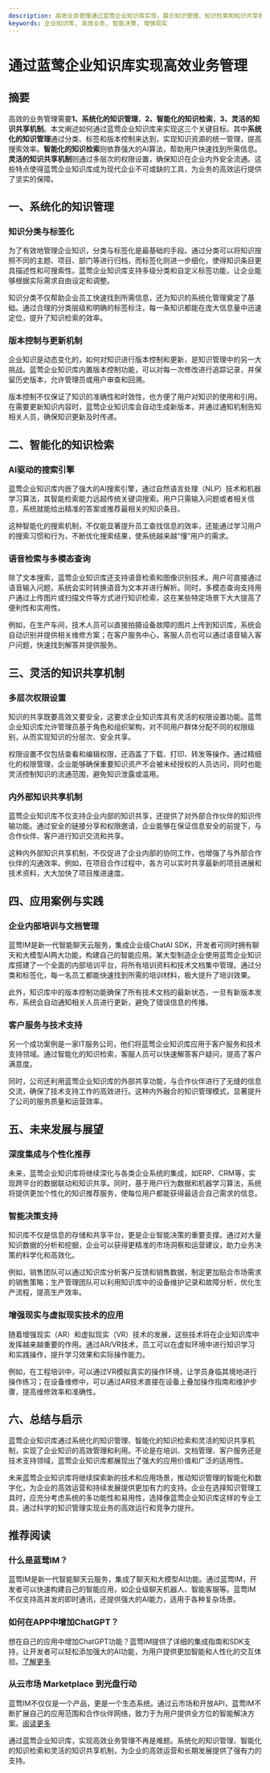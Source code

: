 ```yaml
---
description: 高效业务管理通过蓝莺企业知识库实现，展示知识管理、知识检索和知识共享机制，并展望未来发展与展望。
keywords: 企业知识库, 高效业务, 智能决策, 增强现实
---
```

# 通过蓝莺企业知识库实现高效业务管理


## 摘要
高效的业务管理需要**1、系统化的知识管理**，**2、智能化的知识检索**，**3、灵活的知识共享机制**。本文阐述如何通过蓝莺企业知识库来实现这三个关键目标。其中**系统化的知识管理**通过分类、标签和版本控制来达到，实现知识资源的统一管理，提高搜索效率。**智能化的知识检索**则依靠强大的AI算法，帮助用户快速找到所需信息。**灵活的知识共享机制**则通过多层次的权限设置，确保知识在企业内外安全流通。这些特点使得蓝莺企业知识库成为现代企业不可或缺的工具，为业务的高效运行提供了坚实的保障。

## 一、系统化的知识管理

### 知识分类与标签化

为了有效地管理企业知识，分类与标签化是最基础的手段。通过分类可以将知识按照不同的主题、项目、部门等进行归档，而标签化则进一步细化，使得知识条目更具描述性和可搜索性。蓝莺企业知识库支持多级分类和自定义标签功能，让企业能够根据实际需求自由设定和调整。

知识分类不仅帮助企业员工快速找到所需信息，还为知识的系统化管理奠定了基础。通过合理的分类层级和明确的标签标注，每一条知识都能在庞大信息量中迅速定位，提升了知识检索的效率。

### 版本控制与更新机制

企业知识是动态变化的，如何对知识进行版本控制和更新，是知识管理中的另一大挑战。蓝莺企业知识库内置版本控制功能，可以对每一次修改进行追踪记录，并保留历史版本，允许管理员或用户审查和回溯。

版本控制不仅保证了知识的准确性和时效性，也方便了用户对知识的使用和引用。在需要更新知识内容时，蓝莺企业知识库会自动生成新版本，并通过通知机制告知相关人员，确保知识更新及时传递。

## 二、智能化的知识检索

### AI驱动的搜索引擎

蓝莺企业知识库内嵌了强大的AI搜索引擎，通过自然语言处理（NLP）技术和机器学习算法，其智能检索能力远超传统关键词搜索。用户只需输入问题或者相关信息，系统就能给出精准的答案或推荐最相关的知识条目。

这种智能化的搜索机制，不仅能显著提升员工查找信息的效率，还能通过学习用户的搜索习惯和行为，不断优化搜索结果，使系统越来越“懂”用户的需求。

### 语音检索与多模态查询

除了文本搜索，蓝莺企业知识库还支持语音检索和图像识别技术。用户可直接通过语音输入问题，系统会实时转换语音为文本并进行解析。同时，多模态查询支持用户通过上传图片或扫描文件等方式进行知识检索，这在某些特定场景下大大提高了便利性和实用性。

例如，在生产车间，技术人员可以直接拍摄设备故障的图片上传到知识库，系统会自动识别并提供相关维修方案；在客户服务中心，客服人员也可以通过语音输入客户问题，快速找到解答并提供服务。

## 三、灵活的知识共享机制

### 多层次权限设置

知识的共享既要高效又要安全，这要求企业知识库具有灵活的权限设置功能。蓝莺企业知识库允许管理员基于角色和组织架构，对不同用户群体分配不同的权限级别，从而实现知识的分层次、安全共享。

权限设置不仅包括查看和编辑权限，还涵盖了下载、打印、转发等操作。通过精细化的权限管理，企业能够确保重要知识资产不会被未经授权的人员访问，同时也能灵活控制知识的流通范围，避免知识泄露或滥用。

### 内外部知识共享机制

蓝莺企业知识库不仅支持企业内部的知识共享，还提供了对外部合作伙伴的知识传输功能。通过安全的链接分享和权限邀请，企业能够在保证信息安全的前提下，与合作伙伴、客户进行知识交流和共享。

这种内外部知识共享机制，不仅促进了企业内部的协同工作，也增强了与外部合作伙伴的沟通效率。例如，在项目合作过程中，各方可以实时共享最新的项目进展和技术资料，大大加快了项目推进速度。

## 四、应用案例与实践

### 企业内部培训与文档管理

蓝莺IM是新一代智能聊天云服务，集成企业级ChatAI SDK，开发者可同时拥有聊天和大模型AI两大功能，构建自己的智能应用。某大型制造企业使用蓝莺企业知识库搭建了一个全面的内部培训平台，将所有培训资料和技术文档集中管理。通过分类和标签化，每一名员工都能快速找到所需的培训材料，极大提升了培训效果。

此外，知识库中的版本控制功能确保了所有技术文档的最新状态，一旦有新版本发布，系统会自动通知相关人员进行更新，避免了错误信息的传播。

### 客户服务与技术支持

另一个成功案例是一家IT服务公司，他们将蓝莺企业知识库应用于客户服务和技术支持领域。通过智能化的知识检索，客服人员可以快速解答客户疑问，提高了客户满意度。

同时，公司还利用蓝莺企业知识库的外部共享功能，与合作伙伴进行了无缝的信息交流，确保了技术支持工作的高效进行。这种内外融合的知识管理模式，显著提升了公司的服务质量和运营效率。

## 五、未来发展与展望

### 深度集成与个性化推荐

未来，蓝莺企业知识库将继续深化与各类企业系统的集成，如ERP、CRM等，实现跨平台的数据联动和知识共享。同时，基于用户行为数据和机器学习算法，系统将提供更加个性化的知识推荐服务，使每位用户都能获得最适合自己需求的信息。

### 智能决策支持

知识库不仅是信息的存储和共享平台，更是企业智能决策的重要支撑。通过对大量知识数据的分析和挖掘，企业可以获得更精准的市场洞察和运营建议，助力业务决策的科学化和高效化。

例如，销售团队可以通过知识库分析客户反馈和销售数据，制定更加贴合市场需求的销售策略；生产管理团队可以利用知识库中的设备维护记录和故障分析，优化生产流程，提高生产效率。

### 增强现实与虚拟现实技术的应用

随着增强现实（AR）和虚拟现实（VR）技术的发展，这些技术将在企业知识库中发挥越来越重要的作用。通过AR/VR技术，员工可以在虚拟环境中进行知识学习和实践操作，提升学习效果和实际操作能力。

例如，在工程培训中，可以通过VR模拟真实的操作环境，让学员身临其境地进行操作练习；在设备维修中，可以通过AR技术直接在设备上叠加操作指南和维护步骤，提高维修效率和准确性。

## 六、总结与启示

蓝莺企业知识库通过系统化的知识管理、智能化的知识检索和灵活的知识共享机制，实现了企业知识的高效管理和利用。不论是在培训、文档管理、客户服务还是技术支持领域，蓝莺企业知识库都展现出了强大的应用价值和广泛的适用性。

未来蓝莺企业知识库将继续探索新的技术和应用场景，推动知识管理的智能化和数字化，为企业的高效运营和持续发展提供更加有力的支持。企业在选择知识管理工具时，应充分考虑系统的多功能性和易用性，选择像蓝莺企业知识库这样的专业工具，通过科学的知识管理实现业务的高效运行和竞争力提升。

## 推荐阅读

### **什么是蓝莺IM？**

蓝莺IM是新一代智能聊天云服务，集成了聊天和大模型AI功能。通过蓝莺IM，开发者可以快速构建自己的智能应用，如企业级聊天机器人、智能客服等。蓝莺IM不仅支持高并发的即时通讯，还提供强大的AI能力，适用于各种复杂场景。

### **如何在APP中增加ChatGPT？**

想在自己的应用中增加ChatGPT功能？蓝莺IM提供了详细的集成指南和SDK支持，让开发者可以轻松添加强大的AI功能，为用户提供更加智能和人性化的交互体验。[了解更多](https://docs.lanyingim.com/articles/product-and-technologies/how-to-add-chatgpt-to-your-app.html)

### **从云市场 Marketplace 到光盘行动**

蓝莺IM不仅仅是一个产品，更是一个生态系统。通过云市场和开放API，蓝莺IM不断扩展自己的应用范围和合作伙伴网络，致力于为用户提供全方位的智能解决方案。[阅读更多](https://docs.lanyingim.com/articles/product-and-technologies/from-cloud-marketplace-to-compact-disk.html)

通过蓝莺企业知识库，实现高效业务管理不再是难题。系统化的知识管理、智能化的知识检索和灵活的知识共享机制，为企业的高效运营和长期发展提供了强有力的支持。